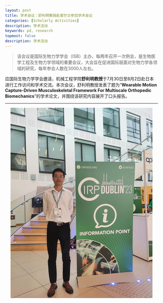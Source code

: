 ```yaml
---
layout: post
title: 学术会议：舒利明教授赴爱尔兰参加学术会议
categories: [Scholarly Activities]
description: 学术活动
keywords: pd, research
topmost: false
description: 学术活动
---
```


>该会议是国际生物力学学会（ISB）主办，每两年召开一次例会，是生物医学工程及生物力学领域的重要会议，大会旨在促进国际层面对生物力学各领域的研究，每年参会人数在3000人左右。
 

应国际生物力学学会邀请，机械工程学院**舒利明教授**于7月30日至8月2日赴日本进行工作访问和学术交流。本次会议，舒利明教授发表了题为“**Wearable Motion Capture-Driven Musculoskeletal Framework For Multiscale Orthopedic Biomechanics**”的学术论文，并围绕该研究内容展开了口头报告。

---

<div style="text-align: center;">
  <img src="/images/posts/academic/CIRP2023 General Assembly会议.png" alt="会议图片" >
</div>